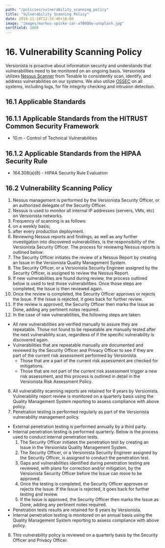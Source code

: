 ```yaml
---
path: "/policies/vulnerability_scanning_policy"
title: "Vulnerability Scanning Policy"
date: 2018-11-18T12:33:46+10:00
image: "images/markus-spiske-iar-afB0QQw-unsplash.jpg"
sortField: 1600
---
```


# 16. Vulnerability Scanning Policy

Versionista is proactive about information security and understands that
vulnerabilities need to be monitored on an ongoing basis. Versionista utilizes
[Nessus Scanner](http://www.tenable.com/products/nessus) from Tenable to
consistently scan, identify, and address vulnerabilities on our systems. We also
utilize [OSSEC](http://www.ossec.net/) on all systems, including logs, for file
integrity checking and intrusion detection.

## 16.1 Applicable Standards

## 16.1.1 Applicable Standards from the HITRUST Common Security Framework

- 10.m - Control of Technical Vulnerabilities

## 16.1.2 Applicable Standards from the HIPAA Security Rule

- 164.308(a)(8) - HIPAA Security Rule Evaluation

## 16.2 Vulnerability Scanning Policy

1. Nessus management is performed by the Versionista Security Officer, or an
   authorized delegate of the Security Officer.
2. Nessus is used to monitor all internal IP addresses (servers, VMs, etc) on
   Versionista networks.
3. Frequency of scanning is as follows:
4. on a weekly basis;
5. after every production deployment.
6. Reviewing Nessus reports and findings, as well as any further investigation
   into discovered vulnerabilities, is the responsibility of the Versionista
   Security Officer. The process for reviewing Nessus reports is outlined below:
7. The Security Officer initiates the review of a Nessus Report by creating an
   Issue in the Versionista Quality Management System.
8. The Security Officer, or a Versionista Security Engineer assigned by the
   Security Officer, is assigned to review the Nessus Report.
9. If new vulnerabilities are found during review, the process outlined below is
   used to test those vulnerabilities. Once those steps are completed, the Issue
   is then reviewed again.
10. Once the review is completed, the Security Officer approves or rejects the
    Issue. If the Issue is rejected, it goes back for further review.
11. If the review is approved, the Security Officer then marks the Issue as
    Done, adding any pertinent notes required.
12. In the case of new vulnerabilities, the following steps are taken:

- All new vulnerabilities are verified manually to assure they are repeatable.
  Those not found to be repeatable are manually tested after the next
  vulnerability scan, regardless of if the specific vulnerability is discovered
  again.
- Vulnerabilities that are repeatable manually are documented and reviewed by
  the Security Officer and Privacy Officer to see if they are part of the
  current risk assessment performed by Versionista.
  - Those that are a part of the current risk assessment are checked for
    mitigations.
  - Those that are not part of the current risk assessment trigger a new risk
    assessment, and this process is outlined in detail in the Versionista Risk
    Assessment Policy.

6. All vulnerability scanning reports are retained for 6 years by Versionista.
   Vulnerability report review is monitored on a quarterly basis using the
   Quality Management System reporting to assess compliance with above policy.
7. Penetration testing is performed regularly as part of the Versionista
   vulnerability management policy.

- External penetration testing is performed annually by a third party.
- Internal penetration testing is performed quarterly. Below is the process used
  to conduct internal penetration tests.
  1. The Security Officer initiates the penetration test by creating an Issue in
     the Versionista Quality Management System.
  2. The Security Officer, or a Versionista Security Engineer assigned by the
     Security Officer, is assigned to conduct the penetration test.
  3. Gaps and vulnerabilities identified during penetration testing are
     reviewed, with plans for correction and/or mitigation, by the Versionista
     Security Officer before the Issue can move to be approved.
  4. Once the testing is completed, the Security Officer approves or rejects the
     Issue. If the Issue is rejected, it goes back for further testing and
     review.
  5. If the Issue is approved, the Security Officer then marks the Issue as
     Done, adding any pertinent notes required.
- Penetration tests results are retained for 6 years by Versionista.
- Internal penetration testing is monitored on an annual basis using the Quality
  Management System reporting to assess compliance with above policy.

8. This vulnerability policy is reviewed on a quarterly basis by the Security
   Officer and Privacy Officer.
